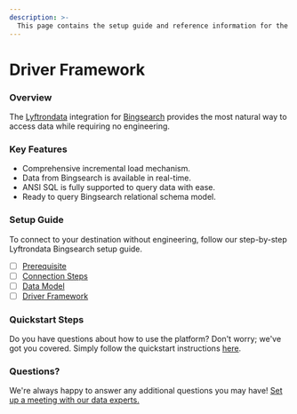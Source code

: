 ```yaml
---
description: >-
  This page contains the setup guide and reference information for the  Bingsearch source connector.
---
```


# Driver Framework

### Overview

The [Lyftrondata](https://www.lyftrondata.com/) integration for [ Bingsearch](None) provides the most natural way to access data while requiring no engineering.

### Key Features

* Comprehensive incremental load mechanism.
* Data from  Bingsearch is available in real-time.&#x20;
* ANSI SQL is fully supported to query data with ease.
* Ready to query  Bingsearch relational schema model.

### Setup Guide

To connect to your destination without engineering, follow our step-by-step Lyftrondata  Bingsearch setup guide.

* [ ] [Prerequisite](../prerequisite.md)
* [ ] [Connection Steps](../connection-steps.md)
* [ ] [Data Model](../data-model/erd.md)
* [ ] [Driver Framework](../driver-framework/)

### Quickstart Steps

Do you have questions about how to use the platform? Don't worry; we've got you covered. Simply follow the quickstart instructions [here](../driver-framework/README.md).

### Questions? <a href="#questions" id="questions"></a>

We're always happy to answer any additional questions you may have! [Set up a meeting with our data experts.](https://www.lyftrondata.com/book-a-meeting/)


